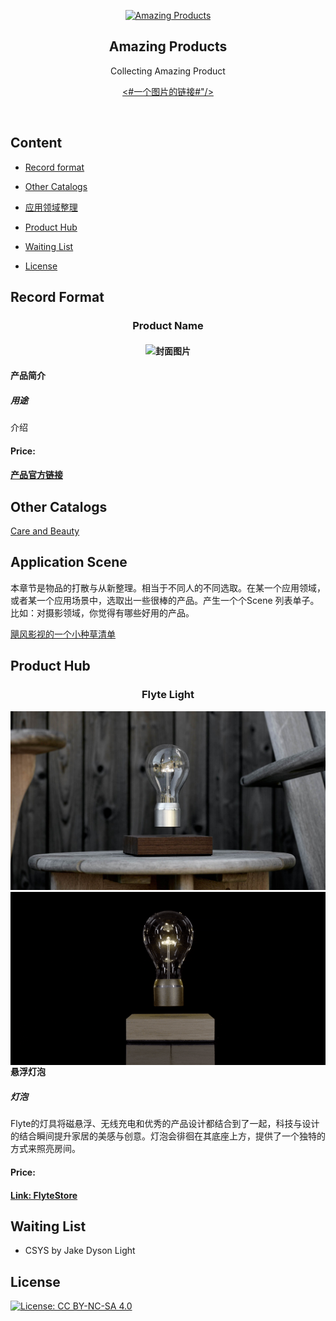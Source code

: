 <p align="center">
  <a href="https://github.com/Joevonlong/amazingproducts#product">
    <img src="#一个图片的地址链接# " alt="Amazing Products" width="96" height="96">
  </a>
  <h2 align="center">Amazing Products</h2>
  <p align="center">Collecting Amazing Product</p>
  <p align="center">
		<a href="https://github.com/Joevonlong/amazingproducts#product"><#一个图片的链接#"/></a>

  </p>
  <br>
</p>



## Content

- [Record format](#recordformat)
- [Other Catalogs](#othercatalogs)
- [应用领域整理](#scene)
- [Product Hub](#producthub)
- [Waiting List](#waitinglist)

- [License](#license)


## <h2 id="recordformat"> Record Format </h2>

### <p align="center"> Product Name </p>
#### <p align="center"> ![封面图片](Link) </p>
#### 产品简介
##### 用途

介绍

#### Price: 
#### [产品官方链接](Link)

## <h2 id="othercatalogs"> Other Catalogs </h2>
[Care and Beauty](./othercatalogs/care_and_beauty.md)

## <h2 id="scene"> Application Scene </h2>
本章节是物品的打散与从新整理。相当于不同人的不同选取。在某一个应用领域，或者某一个应用场景中，选取出一些很棒的产品。产生一个个Scene 列表单子。比如：对摄影领域，你觉得有哪些好用的产品。

[飓风影视的一个小种草清单](https://www.youtube.com/watch?v=0r7HNUfZZO0)



## <h2 id="producthub"> Product Hub </h2>

### <p align="center"> Flyte Light </p>

![封面图片](./sources/images/flyte/fff.jpg)
<img align="right" src="./sources/images/flyte/ezgif.com-optimize_42_1024x1024.gif"/>

#### 悬浮灯泡
##### 灯泡

Flyte的灯具将磁悬浮、无线充电和优秀的产品设计都结合到了一起，科技与设计的结合瞬间提升家居的美感与创意。灯泡会徘徊在其底座上方，提供了一个独特的方式来照亮房间。

#### Price: 
#### [Link: FlyteStore](https://flytestore.com/)




## <h2 id="waitinglist"> Waiting List </h2>
- CSYS by Jake Dyson Light


## <h2 id="license"> License </h2>

[![License: CC BY-NC-SA 4.0](https://img.shields.io/badge/License-CC%20BY--NC--SA%204.0-lightgrey.svg)](https://creativecommons.org/licenses/by-nc-sa/4.0/)

